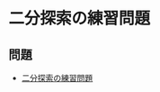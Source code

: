 #  二分探索の練習問題
## 問題
- [二分探索の練習問題](https://atcoder.jp/contests/typical-algorithm/tasks/typical_algorithm_a?lang=ja)
